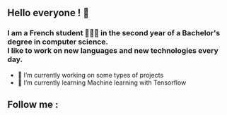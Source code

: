 ## Hello everyone ! 🫡

<h3>I am a French student 🧑🏽‍💻 in the second year of a Bachelor's degree in computer science.</br> I like to work on new languages and new technologies every day.</h3> 

- 🔭 I’m currently working on some types of projects
- 🌱 I’m currently learning Machine learning with Tensorflow
<!--
- 👯 I’m looking to collaborate on ...
- 🤔 I’m looking for help with ...
- 💬 Ask me about ...
- 📫 How to reach me: ...
- ⚡ Fun fact: ...
-->

## Follow me :
